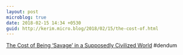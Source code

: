 ```yaml
---
layout: post
microblog: true
date: 2018-02-15 14:34 +0530
guid: http://kerim.micro.blog/2018/02/15/the-cost-of.html
---
```

[The Cost of Being ‘Savage’ in a Supposedly Civilized World](https://www.nytimes.com/2018/02/06/magazine/the-cost-of-being-savage-in-a-supposedly-civilized-world.html) #dendum
